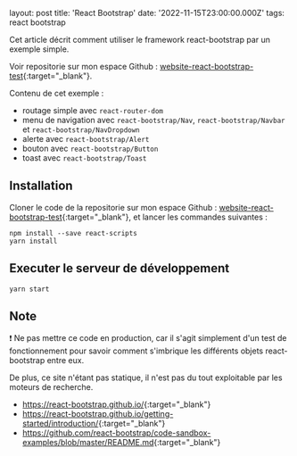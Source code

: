 layout: post
title: 'React Bootstrap'
date: '2022-11-15T23:00:00.000Z'
tags: react bootstrap

Cet article décrit comment utiliser le framework react-bootstrap par un exemple simple.

Voir repositorie sur mon espace Github : [website-react-bootstrap-test](https://github.com/webapps-conception/website-react-bootstrap-test){:target="_blank"}.

Contenu de cet exemple :
* routage simple avec ``react-router-dom``
* menu de navigation avec ``react-bootstrap/Nav``, ``react-bootstrap/Navbar`` et ``react-bootstrap/NavDropdown``
* alerte avec ``react-bootstrap/Alert``
* bouton avec ``react-bootstrap/Button``
* toast avec ``react-bootstrap/Toast``

## Installation
Cloner le code de la repositorie sur mon espace Github : [website-react-bootstrap-test](https://github.com/webapps-conception/website-react-bootstrap-test){:target="_blank"}, et lancer les commandes suivantes :

```shell
npm install --save react-scripts
yarn install
```

## Executer le serveur de développement

```shell
yarn start
```

## Note
❗ Ne pas mettre ce code en production, car il s'agit simplement d'un test de fonctionnement pour savoir comment s'imbrique les différents objets react-bootstrap entre eux.

De plus, ce site n'étant pas statique, il n'est pas du tout exploitable par les moteurs de recherche.

* <https://react-bootstrap.github.io/>{:target="_blank"}
* <https://react-bootstrap.github.io/getting-started/introduction/>{:target="_blank"}
* <https://github.com/react-bootstrap/code-sandbox-examples/blob/master/README.md>{:target="_blank"}
